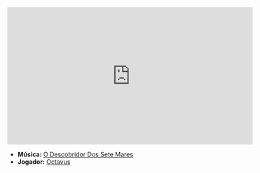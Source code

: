 <iframe width="560" height="315" src="https://www.youtube.com/embed/PAUlCK8kuGU?si=vzD7ebCX-fpmFVky" title="YouTube video player" frameborder="0" allow="accelerometer; autoplay; clipboard-write; encrypted-media; gyroscope; picture-in-picture; web-share" referrerpolicy="strict-origin-when-cross-origin" allowfullscreen></iframe>

- **Música:** [O Descobridor Dos Sete Mares](content/Músicas/O%20Descobridor%20Dos%20Sete%20Mares.md)
- **Jogador:** [Octavus](content/Jogadores/Octavus.md)
